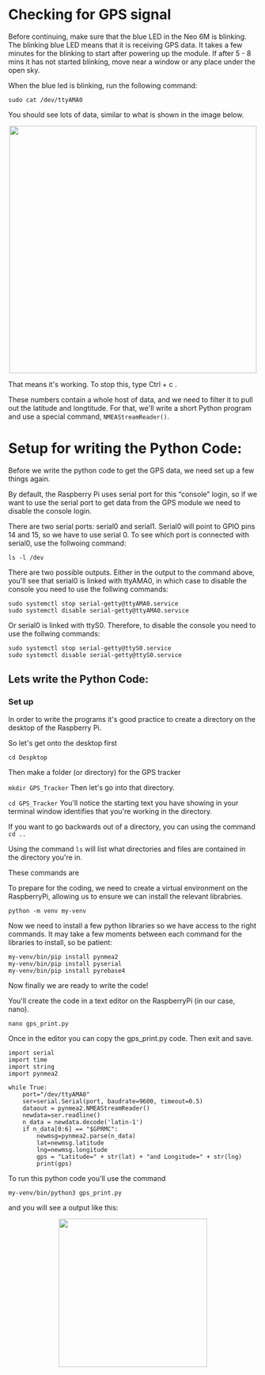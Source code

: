 # Checking for GPS signal

Before continuing, make sure that the blue LED in the Neo 6M is blinking. The blinking blue LED
means that it is receiving GPS data. It takes a few minutes for the blinking to start after powering up the module. If after 5 - 8 mins it has not started blinking, move near a window or any place under the open sky. 

When the blue led is blinking, run the following command:

`
sudo cat /dev/ttyAMA0
`

You should see lots of data, similar to what is shown in the image below. 

<p align="center">
<img src="./Images/GPS_data.png" width="500">
</p>

That means it's working. To stop this, type Ctrl + c .

These numbers contain a whole host of data, and we need to filter it to pull out the latitude and longtitude. For that, we'll write a short Python program and use a special command, `NMEAStreamReader()`.

# Setup for writing the Python Code:

Before we write the python code to get the GPS data, we need set up a few things again.

By default, the Raspberry Pi uses serial port for this “console” login, so if we want to use the serial port to get data from the GPS module we need to disable the console login.

There are two serial ports: serial0 and serial1. Serial0 will point to GPIO pins 14 and 15, so we have to use serial 0. To see which port is connected with serial0, use the follwoing command:

`
ls -l /dev
`

There are two possible outputs. Either in the output to the command above, you'll see that serial0 is linked with ttyAMA0, in which case to disable the console you need to use the follwing commands:

```
sudo systemctl stop serial-getty@ttyAMA0.service
sudo systemctl disable serial-getty@ttyAMA0.service
```

Or serial0 is linked with ttyS0. Therefore, to disable the console you need to use the follwing commands:

```
sudo systemctl stop serial-getty@ttyS0.service
sudo systemctl disable serial-getty@ttyS0.service
```

## Lets write the Python Code:

### Set up

In order to write the programs it's good practice to create a directory on the desktop of the Raspberry Pi.

So let's get onto the desktop first

`
cd Despktop
`

Then make a folder (or directory) for the GPS tracker

`
mkdir GPS_Tracker
`
Then let's go into that directory.

`
cd GPS_Tracker
`
You'll notice the starting text you have showing in your terminal window identifies that you're working in the directory. 

If you want to go backwards out of a directory, you can using the command
`
cd ..
`

Using the command 
`
ls
` 
will list what directories and files are contained in the directory you're in.

These commands are 

To prepare for the coding, we need to create a virtual environment on the RaspberryPi, allowing us to ensure we can install the relevant librabries.

`
python -m venv my-venv
`

Now we need to install a few python libraries so we have access to the right commands. It may take a few moments between each command for the libraries to install, so be patient:

```
my-venv/bin/pip install pynmea2
my-venv/bin/pip install pyserial
my-venv/bin/pip install pyrebase4
```

Now finally we are ready to write the code! 

You'll create the code in a text editor on the RaspberryPi (in our case, nano). 

`
nano gps_print.py
`

Once in the editor you can copy the gps_print.py code. Then exit and save.

```
import serial
import time
import string
import pynmea2

while True:
	port="/dev/ttyAMA0"
	ser=serial.Serial(port, baudrate=9600, timeout=0.5)
	dataout = pynmea2.NMEAStreamReader()
	newdata=ser.readline()
	n_data = newdata.decode('latin-1')
	if n_data[0:6] == "$GPRMC":
		newmsg=pynmea2.parse(n_data)
		lat=newmsg.latitude
		lng=newmsg.longitude
		gps = "Latitude=" + str(lat) + "and Longitude=" + str(lng)
		print(gps)
```

To run this python code you'll use the command

`
my-venv/bin/python3 gps_print.py
`

and you will see a output like this:

<p align="center">
<img src="./Images/Print_gps.png" width="300">
</p>

